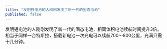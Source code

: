 ```yaml
---
title: "发明锂电池的人刚刚发明了新一代的固态电池"
published: false
---
```

发明锂电池的人刚刚发明了新一代的固态电池，相同体积电池续航时间提升3倍。相当于同样一台特斯拉，搭载新电池一次充电可以续航700～800公里，充满只需十几分钟。

